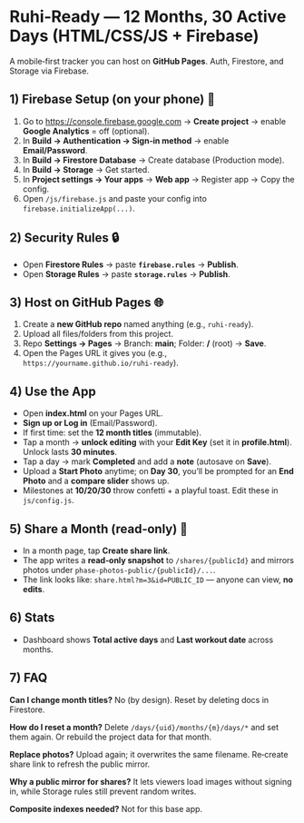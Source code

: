 # Ruhi‑Ready — 12 Months, 30 Active Days (HTML/CSS/JS + Firebase)

A mobile‑first tracker you can host on **GitHub Pages**. Auth, Firestore, and Storage via Firebase.

## 1) Firebase Setup (on your phone) 📱
1. Go to https://console.firebase.google.com → **Create project** → enable **Google Analytics** = off (optional).
2. In **Build → Authentication → Sign‑in method** → enable **Email/Password**.
3. In **Build → Firestore Database** → Create database (Production mode).
4. In **Build → Storage** → Get started.
5. In **Project settings → Your apps** → **Web app** → Register app → Copy the config.
6. Open `/js/firebase.js` and paste your config into `firebase.initializeApp(...)`.

## 2) Security Rules 🔒
- Open **Firestore Rules** → paste **`firebase.rules`** → **Publish**.
- Open **Storage Rules** → paste **`storage.rules`** → **Publish**.

## 3) Host on GitHub Pages 🌐
1. Create a **new GitHub repo** named anything (e.g., `ruhi-ready`).
2. Upload all files/folders from this project.
3. Repo **Settings → Pages** → Branch: **main**; Folder: **/** (root) → **Save**.
4. Open the Pages URL it gives you (e.g., `https://yourname.github.io/ruhi-ready`).

## 4) Use the App
- Open **index.html** on your Pages URL.
- **Sign up or Log in** (Email/Password).
- If first time: set the **12 month titles** (immutable).
- Tap a month → **unlock editing** with your **Edit Key** (set it in **profile.html**). Unlock lasts **30 minutes**.
- Tap a day → mark **Completed** and add a **note** (autosave on **Save**).
- Upload a **Start Photo** anytime; on **Day 30**, you’ll be prompted for an **End Photo** and a **compare slider** shows up.
- Milestones at **10/20/30** throw confetti + a playful toast. Edit these in `js/config.js`.

## 5) Share a Month (read‑only) 🔗
- In a month page, tap **Create share link**.
- The app writes a **read‑only snapshot** to `/shares/{publicId}` and mirrors photos under `phase-photos-public/{publicId}/...`.
- The link looks like: `share.html?m=3&id=PUBLIC_ID` — anyone can view, **no edits**.

## 6) Stats
- Dashboard shows **Total active days** and **Last workout date** across months.

## 7) FAQ
**Can I change month titles?** No (by design). Reset by deleting docs in Firestore.

**How do I reset a month?** Delete `/days/{uid}/months/{m}/days/*` and set them again. Or rebuild the project data for that month.

**Replace photos?** Upload again; it overwrites the same filename. Re‑create share link to refresh the public mirror.

**Why a public mirror for shares?** It lets viewers load images without signing in, while Storage rules still prevent random writes.

**Composite indexes needed?** Not for this base app.
